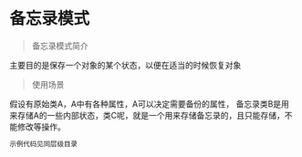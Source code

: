 # 备忘录模式

> 备忘录模式简介

主要目的是保存一个对象的某个状态，以便在适当的时候恢复对象

> 使用场景

假设有原始类A，A中有各种属性，A可以决定需要备份的属性，
备忘录类B是用来存储A的一些内部状态，类C呢，就是一个用来存储备忘录的，且只能存储，不能修改等操作。



``` bash
示例代码见同层级目录
```


